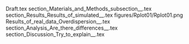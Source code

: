 Draft.tex
section_Materials_and_Methods_subsection__.tex
section_Results_Results_of_simulated__.tex
figures/Rplot01/Rplot01.png
Results_of_real_data_Overdispersion__.tex
section_Analysis_Are_there_differences__.tex
section_Discussion_Try_to_explain__.tex